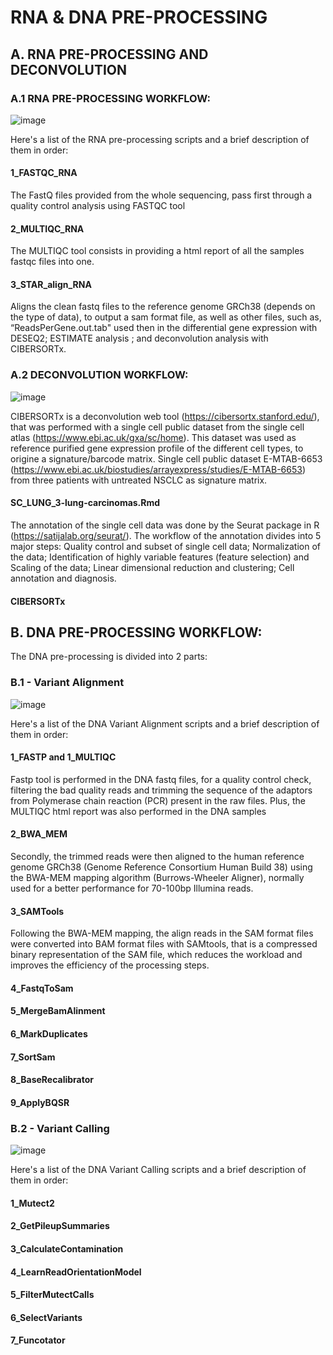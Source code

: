 # RNA & DNA PRE-PROCESSING

## A. RNA PRE-PROCESSING AND DECONVOLUTION

### A.1 RNA PRE-PROCESSING WORKFLOW:

![image](https://github.com/user-attachments/assets/2f9b1152-8812-4f57-975b-39b6333ff15d)

Here's a list of the RNA pre-processing scripts and a brief description of them in order:

#### 1_FASTQC_RNA

The FastQ files provided from the whole sequencing, pass first through a quality control analysis using FASTQC tool

#### 2_MULTIQC_RNA

The MULTIQC tool consists in providing a html report of all the samples fastqc files into one.

#### 3_STAR_align_RNA

Aligns the clean fastq files to the reference genome GRCh38 (depends on the type of data), to output a sam format file, as well as other files, such as, “ReadsPerGene.out.tab" used then in the differential gene expression with DESEQ2; ESTIMATE analysis ; and deconvolution analysis with CIBERSORTx.

### A.2 DECONVOLUTION WORKFLOW:

![image](https://github.com/user-attachments/assets/15ec7b08-3f66-441a-b5c6-d84b97505925)

CIBERSORTx is a deconvolution web tool (https://cibersortx.stanford.edu/), that was performed with a single cell public dataset from the single cell atlas (https://www.ebi.ac.uk/gxa/sc/home). This dataset was used as reference purified gene expression profile of the different cell types, to origine a signature/barcode matrix. Single cell public dataset E-MTAB-6653 (https://www.ebi.ac.uk/biostudies/arrayexpress/studies/E-MTAB-6653) from three patients with untreated NSCLC as signature matrix.

#### SC_LUNG_3-lung-carcinomas.Rmd

The annotation of the single cell data was done by the Seurat package in R (https://satijalab.org/seurat/). The workflow of the annotation divides into 5 major steps: Quality control and subset of single cell data; Normalization of the data; Identification of highly variable features (feature selection) and Scaling of the data; Linear dimensional reduction and clustering; Cell annotation and diagnosis.

#### CIBERSORTx

## B. DNA PRE-PROCESSING WORKFLOW:

The DNA pre-processing is divided into 2 parts: 

### B.1 - Variant Alignment

  ![image](https://github.com/user-attachments/assets/c107d7c3-0091-4361-a8ba-b6fbd9ce882e)

  Here's a list of the DNA Variant Alignment scripts and a brief description of them in order:

  #### 1_FASTP and 1_MULTIQC

Fastp tool is performed in the DNA fastq files, for a quality control check, filtering the bad quality reads and trimming the sequence of the adaptors from Polymerase chain reaction (PCR) present in the raw files. Plus, the MULTIQC html report was also performed in the DNA samples

  #### 2_BWA_MEM

Secondly, the trimmed reads were then aligned to the human reference genome GRCh38 (Genome Reference Consortium Human Build 38) using the BWA-MEM mapping algorithm (Burrows-Wheeler Aligner), normally used for a better performance for 70-100bp Illumina reads.

  #### 3_SAMTools

Following the BWA-MEM mapping, the align reads in the SAM format files were converted into 
BAM format files with SAMtools, that is a compressed binary representation of the SAM file, which reduces the workload and improves the efficiency of the processing steps.

  #### 4_FastqToSam

  #### 5_MergeBamAlinment

  #### 6_MarkDuplicates

  #### 7_SortSam

  #### 8_BaseRecalibrator

  #### 9_ApplyBQSR

### B.2 - Variant Calling

  ![image](https://github.com/user-attachments/assets/a3c5191b-b77b-43e9-b6c5-3c4c4347f479)

  Here's a list of the DNA Variant Calling scripts and a brief description of them in order:

  #### 1_Mutect2

  #### 2_GetPileupSummaries

  #### 3_CalculateContamination

  #### 4_LearnReadOrientationModel

  #### 5_FilterMutectCalls

  #### 6_SelectVariants

  #### 7_Funcotator

